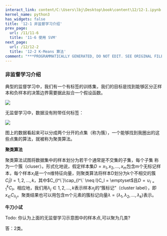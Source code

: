 ```yaml
---
interact_link: content/C:\Users\lbj\Desktop\book\content\12/12-1.ipynb
kernel_name: python3
has_widgets: false
title: '12-1 非监督学习介绍'
prev_page:
  url: /11/11-6
  title: '11-6 使用 SVM'
next_page:
  url: /12/12-2
  title: '12-2 K-Means 算法'
comment: "***PROGRAMMATICALLY GENERATED, DO NOT EDIT. SEE ORIGINAL FILES IN /content***"
---
```


### 非监督学习介绍

典型的监督学习中，我们有一个有标签的训练集，我们的目标是找到能够区分正样本和负样本的决策边界需要据此拟合一个假设函数。

![](https://i.loli.net/2018/12/02/5c02bbd4c4cb3.png)

无监督学习中，数据没有附带任何标签：

![](https://i.loli.net/2018/12/02/5c02bc055baa5.png)

图上的数据看起来可以分成两个分开的点集（称为簇），一个能够找到我圈出的这些点集的算法，就被称为聚类算法。 

**聚类算法**

聚类算法试图将数据集中的样本划分为若干个通常是不交集的子集，每个子集 称为一个簇（cluser）。形式化地说，假定样本集$D= {x_1,x_2,...,x_m}$包含m个无标记样本，每个样本$x_i$是一个n维特征向量，则聚类算法将样本D划分为k个不相交的簇${C_l|l=1,2,...,k}$，其中$C_{l^\`}\cap_{l^\` \neq l}C_l = \emptyset$且$D=\cup^k_{l=1}C_l$。相应地，我们用$\lambda_j \in {1,2,...,k}$表示样本$x_j$的“簇标记”（cluster label），即$x_ \in C_{\lambda_j}$。聚类结果也可以用包含m个元素的簇标记向量$\lambda = (\lambda_1,\lambda_2,...,\lambda_k)$表示。

**牛刀小试**

Todo: 你认为上面的无监督学习示意图中的样本点,可以聚为几类?



答：2类。

